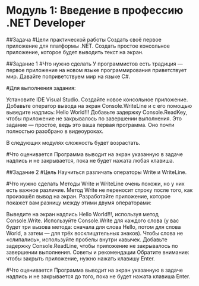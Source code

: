 # Модуль 1: Введение в профессию .NET Developer

##Задача
#Цели практической работы
Создать своё первое приложение для платформы .NET. 
Создать простое консольное приложение, которое будет выводить текст на экран.

##Задание 1
#Что нужно сделать
У программистов есть традиция — первое приложение на новом языке программирования приветствует мир. Давайте поприветствуем мир на языке C#.

#Для выполнения задания: 

Установите IDE Visual Studio. 
Создайте новое консольное приложение.
Добавьте оператор вывода на экран Console.WriteLine и с его помощью выведите надпись: Hello World!!!
Добавьте задержку Console.ReadKey, чтобы приложение не закрывалось по завершении выполнения.
Это задание — простое, ведь это ваша первая программа. Оно почти полностью разобрано в видеоуроках. 

В следующих модулях сложность будет возрастать. 

#Что оценивается
Программа выводит на экран указанную в задаче надпись и не закрывается, пока не будет нажата любая клавиша.

##Задание 2
#Цель
Научиться различать операторы Write и WriteLine.

#Что нужно сделать
Методы Write и WriteLine очень похожи, но у них есть важное различие. Метод Write не переносит строку после того, как произошёл вывод на экран. Разработайте приложение, которое покажет вам разницу между этими двумя операторами:

Выведите на экран надпись Hello World!!!, используя метод Console.Write. 
Используйте Console.Write для каждого слова (у вас будет три вызова метода: сначала для слова Hello, потом для слова World, а затем — для трёх восклицательных знаков).
Чтобы слова не «слипались», используйте пробелы внутри кавычек.
Добавьте задержку Console.ReadLine, чтобы приложение не закрывалось по завершении выполнения.
Советы и рекомендации
Обратите внимание: чтобы закрыть приложение, нужно нажать клавишу Enter.

#Что оценивается
Программа выводит на экран указанную в задаче надпись и не закрывается до того, пока не будет нажата клавиша Enter.
